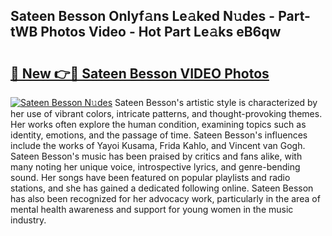 ## Sateen Besson Onlyf𝚊ns Le𝚊ked N𝚞des - Part-tWB Photos Video - Hot Part Le𝚊ks eB6qw

# <h2><a href="http://ab75870.deff.icu/?id=Sateen+Besson">🔗 New 👉🔴 Sateen Besson VIDEO Photos</a></h2>

[![Sateen Besson N𝚞des](https://i.imgur.com/rIISA9y.gif)](http://ab75870.deff.icu/?id=Sateen+Besson)
Sateen Besson's artistic style is characterized by her use of vibrant colors, intricate patterns, and thought-provoking themes. Her works often explore the human condition, examining topics such as identity, emotions, and the passage of time. Sateen Besson's influences include the works of Yayoi Kusama, Frida Kahlo, and Vincent van Gogh. Sateen Besson's music has been praised by critics and fans alike, with many noting her unique voice, introspective lyrics, and genre-bending sound. Her songs have been featured on popular playlists and radio stations, and she has gained a dedicated following online. Sateen Besson has also been recognized for her advocacy work, particularly in the area of mental health awareness and support for young women in the music industry.
